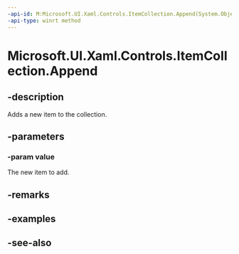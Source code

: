 ```yaml
---
-api-id: M:Microsoft.UI.Xaml.Controls.ItemCollection.Append(System.Object)
-api-type: winrt method
---
```


<!-- Method syntax
public void Append(System.Object value)
-->

# Microsoft.UI.Xaml.Controls.ItemCollection.Append

## -description
Adds a new item to the collection.

## -parameters
### -param value
The new item to add.

## -remarks

## -examples

## -see-also
